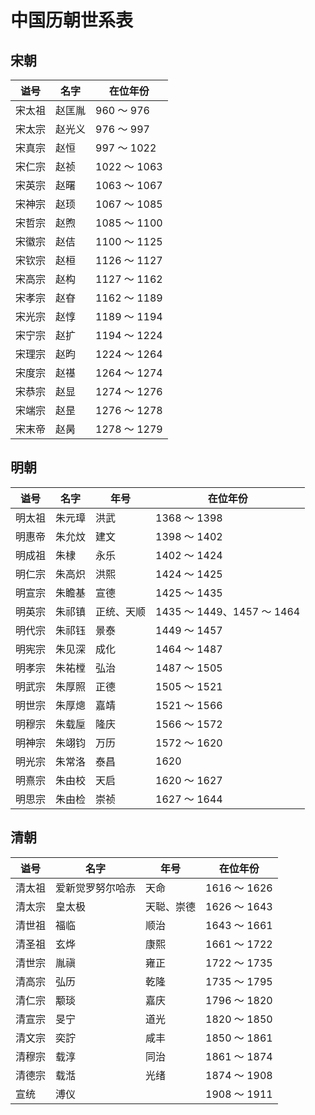 # 中国历朝世系表

## 宋朝


|  谥号  |  名字  | 在位年份 |
| ------ | ------ | -------- |
| 宋太祖 | 赵匡胤 | 960 ～ 976 |
| 宋太宗 | 赵光义 | 976 ～ 997 |
| 宋真宗 | 赵恒   | 997 ～ 1022 |
| 宋仁宗 | 赵祯   | 1022 ～ 1063 |
| 宋英宗 | 赵曙   | 1063 ～ 1067 |
| 宋神宗 | 赵顼   | 1067 ～ 1085 |
| 宋哲宗 | 赵煦   | 1085 ～ 1100 |
| 宋徽宗 | 赵佶   | 1100 ～ 1125 |
| 宋钦宗 | 赵桓   | 1126 ～ 1127 |
| 宋高宗 | 赵构   | 1127 ～ 1162 |
| 宋孝宗 | 赵昚   | 1162 ～ 1189 |
| 宋光宗 | 赵惇   | 1189 ～ 1194 |
| 宋宁宗 | 赵扩   | 1194 ～ 1224 |
| 宋理宗 | 赵昀   | 1224 ～ 1264 |
| 宋度宗 | 赵禥   | 1264 ～ 1274 |
| 宋恭宗 | 赵显   | 1274 ～ 1276 |
| 宋端宗 | 赵昰   | 1276 ～ 1278 |
| 宋末帝 | 赵昺   | 1278 ～ 1279 |

## 明朝

|  谥号  |  名字  | 年号 | 在位年份 |
| ------ | ------ | ---- | -------- |
| 明太祖 | 朱元璋 | 洪武 | 1368 ～ 1398 |
| 明惠帝 | 朱允炆 | 建文 | 1398 ～ 1402 |
| 明成祖 | 朱棣   | 永乐 | 1402 ～ 1424 |
| 明仁宗 | 朱高炽 | 洪熙 | 1424 ～ 1425 |
| 明宣宗 | 朱瞻基 | 宣德 | 1425 ～ 1435 |
| 明英宗 | 朱祁镇 | 正统、天顺 | 1435 ～ 1449、1457 ～ 1464 |
| 明代宗 | 朱祁钰 | 景泰 | 1449 ～ 1457 |
| 明宪宗 | 朱见深 | 成化 | 1464 ～ 1487 |
| 明孝宗 | 朱祐樘 | 弘治 | 1487 ～ 1505 |
| 明武宗 | 朱厚照 | 正德 | 1505 ～ 1521 |
| 明世宗 | 朱厚熜 | 嘉靖 | 1521 ～ 1566 |
| 明穆宗 | 朱载垕 | 隆庆 | 1566 ～ 1572 |
| 明神宗 | 朱翊钧 | 万历 | 1572 ～ 1620 |
| 明光宗 | 朱常洛 | 泰昌 | 1620         |
| 明熹宗 | 朱由校 | 天启 | 1620 ～ 1627 |
| 明思宗 | 朱由检 | 崇祯 | 1627 ～ 1644 |

## 清朝

|  谥号  |  名字  | 年号 | 在位年份 |
| ------ | ------ | ---- | -------- |
| 清太祖 | 爱新觉罗努尔哈赤 | 天命 | 1616 ～ 1626 |
| 清太宗 | 皇太极 | 天聪、崇德 | 1626 ～ 1643 |
| 清世祖 | 福临 | 顺治 | 1643 ～ 1661 |
| 清圣祖 | 玄烨 | 康熙 | 1661 ～ 1722 |
| 清世宗 | 胤禛 | 雍正 | 1722 ～ 1735 |
| 清高宗 | 弘历 | 乾隆 | 1735 ～ 1795 |
| 清仁宗 | 颙琰 | 嘉庆 | 1796 ～ 1820 |
| 清宣宗 | 旻宁 | 道光 | 1820 ～ 1850 |
| 清文宗 | 奕詝 | 咸丰 | 1850 ～ 1861 |
| 清穆宗 | 载淳 | 同治 | 1861 ～ 1874 |
| 清德宗 | 载湉 | 光绪 | 1874 ～ 1908 |
| 宣统   | 溥仪 | &nbsp; | 1908 ～ 1911 |
